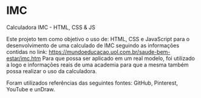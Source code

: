 # IMC
Calculadora IMC - HTML, CSS &amp; JS

Este projeto tem como objetivo o uso de: HTML, CSS e JavaScript para o desenvolvimento de uma calculado de IMC seguindo as informações contidas no link: https://mundoeducacao.uol.com.br/saude-bem-estar/imc.htm
Para que possa ser aplicado em um real modelo, foi utilizado a logo e informações reais de uma academia para que a mesma também possa realizar o uso da calculadora.

Foram utilizados referências das seguintes fontes: GitHub, Pinterest, YouTube e unDraw.
